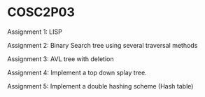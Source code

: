 # COSC2P03

Assignment 1: LISP

Assignment 2: Binary Search tree using several traversal methods

Assignment 3: AVL tree with deletion

Assignment 4: Implement a top down splay tree.

Assignment 5: Implement a double hashing scheme (Hash table)
